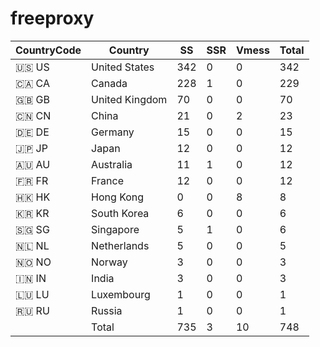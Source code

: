 # freeproxy

|CountryCode|Country|SS|SSR|Vmess|Total|
|  ----  | ----  |  ----  | ----  |  ----  | ----  |
|🇺🇸 US|United States|342|0|0|342|
|🇨🇦 CA|Canada|228|1|0|229|
|🇬🇧 GB|United Kingdom|70|0|0|70|
|🇨🇳 CN|China|21|0|2|23|
|🇩🇪 DE|Germany|15|0|0|15|
|🇯🇵 JP|Japan|12|0|0|12|
|🇦🇺 AU|Australia|11|1|0|12|
|🇫🇷 FR|France|12|0|0|12|
|🇭🇰 HK|Hong Kong|0|0|8|8|
|🇰🇷 KR|South Korea|6|0|0|6|
|🇸🇬 SG|Singapore|5|1|0|6|
|🇳🇱 NL|Netherlands|5|0|0|5|
|🇳🇴 NO|Norway|3|0|0|3|
|🇮🇳 IN|India|3|0|0|3|
|🇱🇺 LU|Luxembourg|1|0|0|1|
|🇷🇺 RU|Russia|1|0|0|1|
||Total|735|3|10|748|
